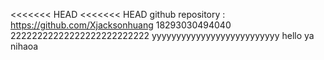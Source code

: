 <<<<<<< HEAD
<<<<<<< HEAD
github repository : https://github.com/Xjacksonhuang
18293030494040
22222222222222222222222222
yyyyyyyyyyyyyyyyyyyyyyyyyy
hello ya nihaoa
